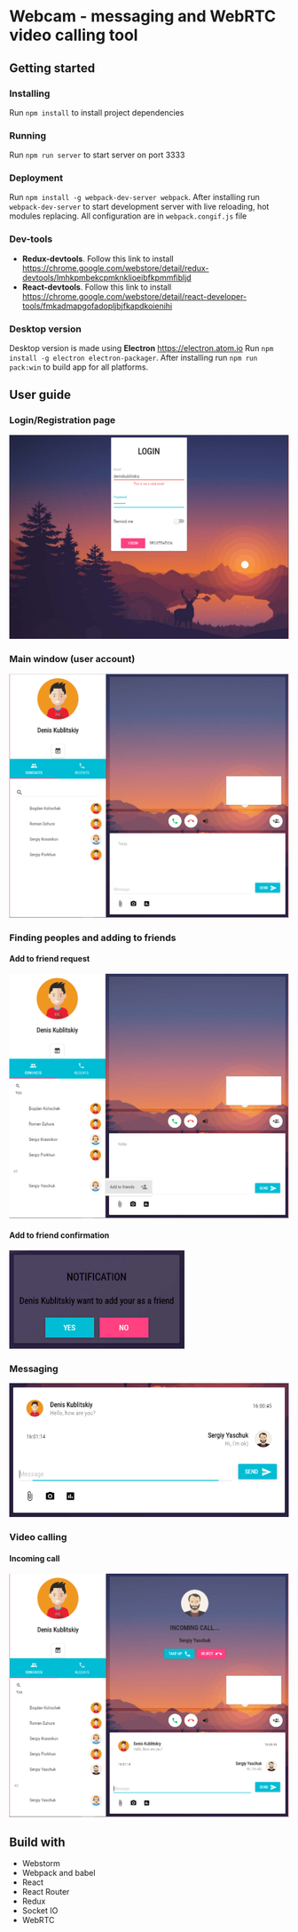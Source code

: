 # Webcam - messaging and WebRTC video calling tool
## Getting started
### Installing
Run ```npm install``` to install project dependencies

### Running
Run ```npm run server``` to start server on port 3333

### Deployment
Run ```npm install -g webpack-dev-server webpack```.
After installing run ```webpack-dev-server``` to start development server with live reloading, hot modules replacing.
All configuration are in ```webpack.congif.js``` file

### Dev-tools
* **Redux-devtools**. Follow this link to install https://chrome.google.com/webstore/detail/redux-devtools/lmhkpmbekcpmknklioeibfkpmmfibljd
* **React-devtools**. Follow this link to install https://chrome.google.com/webstore/detail/react-developer-tools/fmkadmapgofadopljbjfkapdkoienihi

### Desktop version
Desktop version is made using **Electron** https://electron.atom.io
Run ```npm install -g electron electron-packager```.
After installing run ```npm run pack:win``` to build app for all platforms.

## User guide
### Login/Registration page
![](/screenshots/1.png)

### Main window (user account)
![](/screenshots/2.png)

### Finding peoples and adding to friends
#### Add to friend request
![](/screenshots/3.png)

#### Add to friend confirmation
![](/screenshots/4.PNG)

### Messaging
![](/screenshots/5.PNG)

### Video calling
#### Incoming call
![](/screenshots/6.png)

## Build with
* Webstorm
* Webpack and babel
* React
* React Router
* Redux
* Socket IO
* WebRTC
